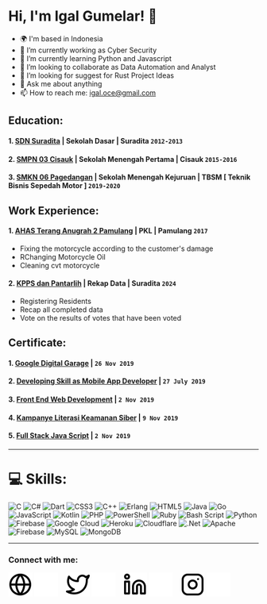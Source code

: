 # Hi, I'm Igal Gumelar! 👋
- 🌍 I'm based in Indonesia
- 🔭 I’m currently working as Cyber Security
- 🌱 I’m currently learning Python and Javascript
- 👯 I’m looking to collaborate as Data Automation and Analyst
- 🤔 I’m looking for suggest for Rust Project Ideas
- 💬 Ask me about anything
- 📫 How to reach me: igal.oce@gmail.com

## Education:
#### 1. [SDN Suradita](https://dapo.kemdikbud.go.id/sekolah/D9886150FE75470C40F2) | Sekolah Dasar | Suradita `2012-2013`
#### 2. [SMPN 03 Cisauk](https://smpntigacisauk.sch.id/read/100/informasi-penerimaan-peserta-didik-baru-smp-negeri-3-cisauk-tahun-pelajaran-20212022) | Sekolah Menengah Pertama | Cisauk `2015-2016` 
#### 3. [SMKN 06 Pagedangan](https://smkn6-kabtangerang.sch.id/) | Sekolah Menengah Kejuruan | TBSM [ Teknik Bisnis Sepedah Motor ] `2019-2020`
   

## Work Experience:
#### 1. [AHAS Terang Anugrah 2 Pamulang](https://teranganugerah.com/) | PKL | Pamulang `2017`
   - Fixing the motorcycle according to the customer's damage
   - RChanging Motorcycle Oil
   - Cleaning cvt motorcycle 
#### 2. [KPPS dan Pantarlih](https://kecamatancisauk.blogspot.com/p/desa-suradita.html) | Rekap Data | Suradita `2024`
   - Registering Residents
   - Recap all completed data
   - Vote on the results of votes that have been voted


## Certificate:
#### 1. [Google Digital Garage](https://drive.google.com/file/d/1U3Z8ccZ027gNsgMu8f0VVnGWHhVuB9y-/view?usp=sharing) | `26 Nov 2019`
#### 2. [Developing Skill as Mobile App Developer](https://drive.google.com/file/d/1otD_Odib7CzKMGh5DdJ_CeRsdpQEI1rs/view?usp=sharing) | `27 July 2019`
#### 3. [Front End Web Development](https://www.udemy.com/certificate/UC-WGIQN5BI/?utm_campaign=email&utm_source=sendgrid.com&utm_medium=email) | `2 Nov 2019`
#### 4. [Kampanye Literasi Keamanan Siber](https://drive.google.com/file/d/16b1BTLr2eVj6raHGNd8xC6x48PfGK6Jb/view?usp=sharing) | `9 Nov 2019`
#### 5. [Full Stack Java Script](https://www.udemy.com/certificate/UC-6WJXL8CJ/?utm_campaign=email&utm_source=sendgrid.com&utm_medium=email) | `2 Nov 2019`

---
# 💻 Skills:
![C](https://img.shields.io/badge/c-%2300599C.svg?style=for-the-badge&logo=c&logoColor=white) ![C#](https://img.shields.io/badge/c%23-%23239120.svg?style=for-the-badge&logo=csharp&logoColor=white) ![Dart](https://img.shields.io/badge/dart-%230175C2.svg?style=for-the-badge&logo=dart&logoColor=white) ![CSS3](https://img.shields.io/badge/css3-%231572B6.svg?style=for-the-badge&logo=css3&logoColor=white) ![C++](https://img.shields.io/badge/c++-%2300599C.svg?style=for-the-badge&logo=c%2B%2B&logoColor=white) ![Erlang](https://img.shields.io/badge/Erlang-white.svg?style=for-the-badge&logo=erlang&logoColor=a90533) ![HTML5](https://img.shields.io/badge/html5-%23E34F26.svg?style=for-the-badge&logo=html5&logoColor=white) ![Java](https://img.shields.io/badge/java-%23ED8B00.svg?style=for-the-badge&logo=openjdk&logoColor=white) ![Go](https://img.shields.io/badge/go-%2300ADD8.svg?style=for-the-badge&logo=go&logoColor=white) ![JavaScript](https://img.shields.io/badge/javascript-%23323330.svg?style=for-the-badge&logo=javascript&logoColor=%23F7DF1E) ![Kotlin](https://img.shields.io/badge/kotlin-%237F52FF.svg?style=for-the-badge&logo=kotlin&logoColor=white) ![PHP](https://img.shields.io/badge/php-%23777BB4.svg?style=for-the-badge&logo=php&logoColor=white) ![PowerShell](https://img.shields.io/badge/PowerShell-%235391FE.svg?style=for-the-badge&logo=powershell&logoColor=white) ![Ruby](https://img.shields.io/badge/ruby-%23CC342D.svg?style=for-the-badge&logo=ruby&logoColor=white) ![Bash Script](https://img.shields.io/badge/bash_script-%23121011.svg?style=for-the-badge&logo=gnu-bash&logoColor=white) ![Python](https://img.shields.io/badge/python-3670A0?style=for-the-badge&logo=python&logoColor=ffdd54) ![Firebase](https://img.shields.io/badge/firebase-%23039BE5.svg?style=for-the-badge&logo=firebase) ![Google Cloud](https://img.shields.io/badge/GoogleCloud-%234285F4.svg?style=for-the-badge&logo=google-cloud&logoColor=white) ![Heroku](https://img.shields.io/badge/heroku-%23430098.svg?style=for-the-badge&logo=heroku&logoColor=white) ![Cloudflare](https://img.shields.io/badge/Cloudflare-F38020?style=for-the-badge&logo=Cloudflare&logoColor=white) ![.Net](https://img.shields.io/badge/.NET-5C2D91?style=for-the-badge&logo=.net&logoColor=white) ![Apache](https://img.shields.io/badge/apache-%23D42029.svg?style=for-the-badge&logo=apache&logoColor=white) ![Firebase](https://img.shields.io/badge/firebase-a08021?style=for-the-badge&logo=firebase&logoColor=ffcd34) ![MySQL](https://img.shields.io/badge/mysql-4479A1.svg?style=for-the-badge&logo=mysql&logoColor=white) ![MongoDB](https://img.shields.io/badge/MongoDB-%234ea94b.svg?style=for-the-badge&logo=mongodb&logoColor=white)

---
### Connect with me:

[![website](./img/globe-light.svg)](https://minejapanindo.blogspot.com#gh-light-mode-only)
[![website](./img/globe-dark.svg)](https://minejapanindo.blogspot.com#gh-dark-mode-only)
&nbsp;&nbsp;
[![website](./img/twitter-light.svg)](https://twitter.com/igalyuro#gh-light-mode-only)
[![website](./img/twitter-dark.svg)](https://twitter.com/igalyuro#gh-dark-mode-only)
&nbsp;&nbsp;
[![website](./img/linkedin-light.svg)](https://www.linkedin.com/in/igal-gumelar-42b856198#gh-light-mode-only)
[![website](./img/linkedin-dark.svg)](https://www.linkedin.com/in/igal-gumelar-42b856198#gh-dark-mode-only)
&nbsp;&nbsp;
[![website](./img/instagram-light.svg)](https://instagram.com/iniii_ikaaann#gh-light-mode-only)
[![website](./img/instagram-dark.svg)](https://instagram.com/iniii_ikaaann#gh-dark-mode-only)



[webdev]: https://github.com/igaaaaaaal/igaaaaaaal
